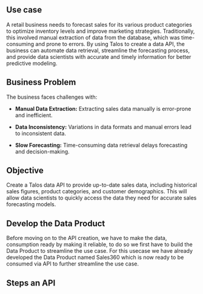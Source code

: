 
## Use case

A retail business needs to forecast sales for its various product categories to optimize inventory levels and improve marketing strategies. Traditionally, this involved manual extraction of data from the database, which was time-consuming and prone to errors. By using Talos to create a data API, the business can automate data retrieval, streamline the forecasting process, and provide data scientists with accurate and timely information for better predictive modeling.

## Business Problem

The business faces challenges with:

- **Manual Data Extraction:** Extracting sales data manually is error-prone and inefficient.

- **Data Inconsistency:** Variations in data formats and manual errors lead to inconsistent data.

- **Slow Forecasting:** Time-consuming data retrieval delays forecasting and decision-making.

## Objective

Create a Talos data API to provide up-to-date sales data, including historical sales figures, product categories, and customer demographics. This will allow data scientists to quickly access the data they need for accurate sales forecasting models. 

## Develop the Data Product 

Before moving on to the API creation, we have to make the data, consumption ready by making it reliable, to do so we first have to build the Data Product to streamline the use case. For this usecase we have already developed the Data Product named Sales360 which is now ready to be consumed via API to further streamline the use case. 

## Steps an API







